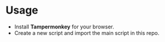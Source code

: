 # Usage
* Install **Tampermonkey** for your browser.
* Create a new script and import the main script in this repo.
